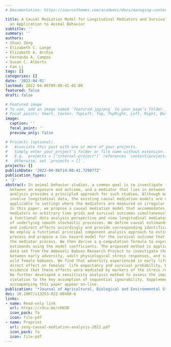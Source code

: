 ```yaml
---
# Documentation: https://sourcethemes.com/academic/docs/managing-content/

title: A Causal Mediation Model for Longitudinal Mediators and Survival Outcomes with
  an Application to Animal Behavior
subtitle: ''
summary: ''
authors:
- Shuxi Zeng
- Elizabeth C. Lange
- Elizabeth A. Archie
- Fernando A. Campos
- Susan C. Alberts
- Fan Li
tags: []
categories: []
date: '2022-04-01'
lastmod: 2022-04-06T09:00:41-05:00
featured: false
draft: false

# Featured image
# To use, add an image named `featured.jpg/png` to your page's folder.
# Focal points: Smart, Center, TopLeft, Top, TopRight, Left, Right, BottomLeft, Bottom, BottomRight.
image:
  caption: ''
  focal_point: ''
  preview_only: false

# Projects (optional).
#   Associate this post with one or more of your projects.
#   Simply enter your project's folder or file name without extension.
#   E.g. `projects = ["internal-project"]` references `content/project/deep-learning/index.md`.
#   Otherwise, set `projects = []`.
projects: []
publishDate: '2022-04-06T14:00:41.729877Z'
publication_types:
- '2'
abstract: In animal behavior studies, a common goal is to investigate the causal pathways
  between an exposure and outcome, and a mediator that lies in between. Causal mediation
  analysis provides a principled approach for such studies. Although many applications
  involve longitudinal data, the existing causal mediation models are not directly
  applicable to settings where the mediators are measured on irregular time grids.
  In this paper, we propose a causal mediation model that accommodates longitudinal
  mediators on arbitrary time grids and survival outcomes simultaneously. We take
  a functional data analysis perspective and view longitudinal mediators as realizations
  of underlying smooth stochastic processes. We define causal estimands of direct
  and indirect effects accordingly and provide corresponding identification assumptions.
  We employ a functional principal component analysis approach to estimate the mediator
  process and propose a Cox hazard model for the survival outcome that flexibly adjusts
  the mediator process. We then derive a g-computation formula to express the causal
  estimands using the model coefficients. The proposed method is applied to a longitudinal
  data set from the Amboseli Baboon Research Project to investigate the causal relationships
  between early adversity, adult physiological stress responses, and survival among
  wild female baboons. We find that adversity experienced in early life has a significant
  direct effect on females' life expectancy and survival probability, but find little
  evidence that these effects were mediated by markers of the stress response in adulthood.
  We further developed a sensitivity analysis method to assess the impact of potential
  violation to the key assumption of sequential ignorability. Supplementary materials
  accompanying this paper appear on-line.
publication: '*Journal of Agricultural, Biological and Environmental Statistics*'
doi: 10.1007/s13253-022-00490-6
links: 
- name: Read-only link
  url: https://rdcu.be/cKKUD
  icon_pack: fa
  icon: file-pdf
- name: Preprint
  url: zeng-causal-mediation-analysis-2021.pdf
  icon_pack: fa
  icon: file-pdf
---
```

